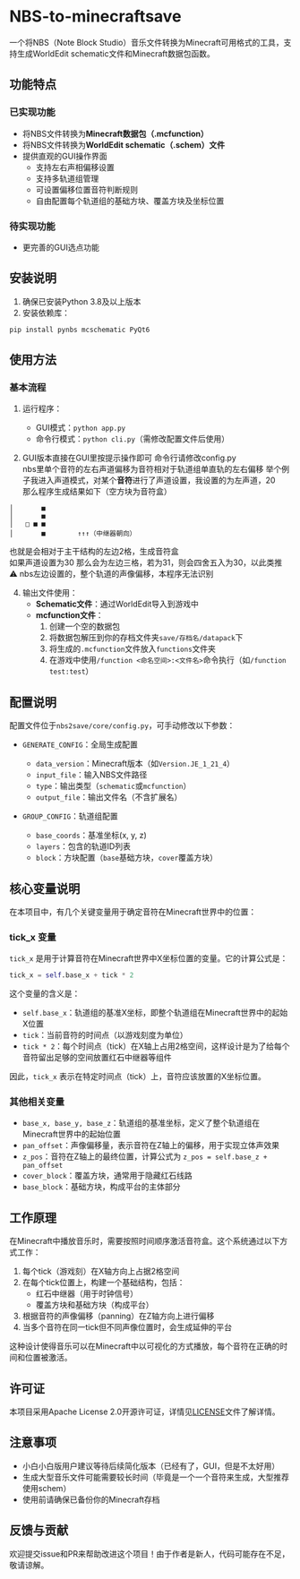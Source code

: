 # NBS-to-minecraftsave

一个将NBS（Note Block Studio）音乐文件转换为Minecraft可用格式的工具，支持生成WorldEdit schematic文件和Minecraft数据包函数。

## 功能特点

### 已实现功能
- 将NBS文件转换为**Minecraft数据包（.mcfunction）**
- 将NBS文件转换为**WorldEdit schematic（.schem）文件**
- 提供直观的GUI操作界面
  - 支持左右声相偏移设置
  - 支持多轨道组管理
  - 可设置偏移位置音符判断规则
  - 自由配置每个轨道组的基础方块、覆盖方块及坐标位置

### 待实现功能
- 更完善的GUI选点功能

## 安装说明

1. 确保已安装Python 3.8及以上版本
2. 安装依赖库：
```bash
pip install pynbs mcschematic PyQt6
```

## 使用方法

### 基本流程
1. 运行程序：
   - GUI模式：`python app.py`
   - 命令行模式：`python cli.py`（需修改配置文件后使用）

2. GUI版本直接在GUI里按提示操作即可
   命令行请修改config.py  
   nbs里单个音符的左右声道偏移为音符相对于轨道组单直轨的左右偏移
   举个例子我进入声道模式，对某个**音符**进行了声道设置，我设置的为左声道，20  
   那么程序生成结果如下（空方块为音符盒）  
```
│       ■  
│       ■  
│   □ ■ ■  
│       ■        ↑↑↑（中继器朝向）
```
   也就是会相对于主干结构的左边2格，生成音符盒  
   如果声道设置为30 那么会为左边三格，若为31，则会四舍五入为30，以此类推  
   ⚠ nbs左边设置的，整个轨道的声像偏移，本程序无法识别  
 
4. 输出文件使用：
   - **Schematic文件**：通过WorldEdit导入到游戏中
   - **mcfunction文件**：
     1. 创建一个空的数据包
     2. 将数据包解压到你的存档文件夹`save/存档名/datapack`下
     3. 将生成的`.mcfunction`文件放入`functions`文件夹
     4. 在游戏中使用`/function <命名空间>:<文件名>`命令执行（如`/function test:test`）

## 配置说明

配置文件位于`nbs2save/core/config.py`，可手动修改以下参数：
- `GENERATE_CONFIG`：全局生成配置
  - `data_version`：Minecraft版本（如`Version.JE_1_21_4`）
  - `input_file`：输入NBS文件路径
  - `type`：输出类型（`schematic`或`mcfunction`）
  - `output_file`：输出文件名（不含扩展名）

- `GROUP_CONFIG`：轨道组配置
  - `base_coords`：基准坐标(x, y, z)
  - `layers`：包含的轨道ID列表
  - `block`：方块配置（`base`基础方块，`cover`覆盖方块）

## 核心变量说明

在本项目中，有几个关键变量用于确定音符在Minecraft世界中的位置：

### tick_x 变量
`tick_x` 是用于计算音符在Minecraft世界中X坐标位置的变量。它的计算公式是：
```python
tick_x = self.base_x + tick * 2
```

这个变量的含义是：
- `self.base_x`：轨道组的基准X坐标，即整个轨道组在Minecraft世界中的起始X位置
- `tick`：当前音符的时间点（以游戏刻度为单位）
- `tick * 2`：每个时间点（tick）在X轴上占用2格空间，这样设计是为了给每个音符留出足够的空间放置红石中继器等组件

因此，`tick_x` 表示在特定时间点（tick）上，音符应该放置的X坐标位置。

### 其他相关变量
- `base_x, base_y, base_z`：轨道组的基准坐标，定义了整个轨道组在Minecraft世界中的起始位置
- `pan_offset`：声像偏移量，表示音符在Z轴上的偏移，用于实现立体声效果
- `z_pos`：音符在Z轴上的最终位置，计算公式为 `z_pos = self.base_z + pan_offset`
- `cover_block`：覆盖方块，通常用于隐藏红石线路
- `base_block`：基础方块，构成平台的主体部分

## 工作原理

在Minecraft中播放音乐时，需要按照时间顺序激活音符盒。这个系统通过以下方式工作：

1. 每个tick（游戏刻）在X轴方向上占据2格空间
2. 在每个tick位置上，构建一个基础结构，包括：
   - 红石中继器（用于时钟信号）
   - 覆盖方块和基础方块（构成平台）
3. 根据音符的声像偏移（panning）在Z轴方向上进行偏移
4. 当多个音符在同一tick但不同声像位置时，会生成延伸的平台

这种设计使得音乐可以在Minecraft中以可视化的方式播放，每个音符在正确的时间和位置被激活。

## 许可证

本项目采用Apache License 2.0开源许可证，详情见[LICENSE](LICENSE)文件了解详情。

## 注意事项

- 小白小白版用户建议等待后续简化版本（已经有了，GUI，但是不太好用）
- 生成大型音乐文件可能需要较长时间（毕竟是一个一个音符来生成，大型推荐使用schem）
- 使用前请确保已备份你的Minecraft存档

## 反馈与贡献

欢迎提交issue和PR来帮助改进这个项目！由于作者是新人，代码可能存在不足，敬请谅解。